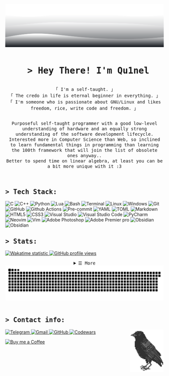 <img src=".github/assets/svg/waves-white.svg" />

<div id="user-content-toc" align="center">
  <ul>
    <summary>
    <h1 style="display: inline-block;">
    <samp>&gt; Hey There! I'm Qu1nel</samp>
    </h1>
    </summary>
  </ul>
  <samp>
    「 I'm a self-taught. 」<br />
    「 The credo in life is eternal beginner in everything. 」<br />
    「 I'm someone who is passionate about GNU/Linux and likes freedom, rice, write code and freedom. 」<br />
    <h2></h2>
  </samp>
</div>

<p align="center">
  <samp>
    Purposeful self-taught programmer with a good low-level understanding of hardware and an equally strong understanding of the software development lifecycle.
    Interested more in Computer Science than Web, so inclined to learn fundamental things in programming than learning the 100th framework that will join the list of obsolete ones anyway..
  </samp>
  <br />
  <samp>
    Better to spend time on linear algebra, at least you can be a bit more unique with it :3
  </samp>
</p>

<br />

<h2><samp>&gt; Tech Stack:</samp></h2>
<p>
  <img alt="C" src="https://img.shields.io/badge/-language%20C-45b8d8?style=flat-square&logo=c&logoColor=black&color=white" />
  <img alt="C++" src="https://img.shields.io/badge/-C++-8DD6F9?style=flat-square&logo=cplusplus&logoColor=black&color=white" /> 
  <img alt="Python" src="https://img.shields.io/badge/-Python-46a2f1?style=flat-square&logo=Python&logoColor=black&color=white" />
  <img alt="Lua" src="https://img.shields.io/badge/-Lua-46a2f1?style=flat-square&logo=lua&logoColor=black&color=white" />
  <img alt="Bash" src="https://img.shields.io/badge/-Bash-46a2f1?style=flat-square&logo=gnubash&logoColor=black&color=white" />
  <img alt="Terminal" src="https://img.shields.io/badge/-Terminal-46a2f1?style=flat-square&logo=gnometerminal&logoColor=black&color=white" />
  <img alt="Linux" src="https://img.shields.io/badge/-Arch%20Linux-46a2f1?style=flat-square&logo=archlinux&logoColor=black&color=white" />
  <img alt="Windows" src="https://img.shields.io/badge/-Windows-46a2f1?style=flat-square&logo=windows10&logoColor=black&color=white" />
  <img alt="Git" src="https://img.shields.io/badge/-Git-F05032?style=flat-square&logo=git&logoColor=black&color=white" />
  <img alt="GitHub" src="https://img.shields.io/badge/-GitHub-46a2f1?style=flat-square&logo=github&logoColor=black&color=white" />
  <img alt="Github Actions" src="https://img.shields.io/badge/-Github_Actions-2088FF?style=flat-square&logo=githubactions&logoColor=black&color=white" />
  <img alt="Pre-commit" src="https://img.shields.io/badge/-pre%20commit-46a2f1?style=flat-square&logo=precommit&logoColor=black&color=white" />
  <img alt="YAML" src="https://img.shields.io/badge/-YAML-46a2f1?style=flat-square&logo=yaml&logoColor=black&color=white" />
  <img alt="TOML" src="https://img.shields.io/badge/-TOML-46a2f1?style=flat-square&logo=toml&logoColor=black&color=white" />
  <img alt="Markdown" src="https://img.shields.io/badge/-Markdown-46a2f1?style=flat-square&logo=markdown&logoColor=black&color=white" />
  <img alt="HTML5" src="https://img.shields.io/badge/-HTML5-E34F26?style=flat-square&logo=html5&logoColor=black&color=white" />
  <img alt="CSS3" src="https://img.shields.io/badge/-CSS3-E34F26?style=flat-square&logo=css3&logoColor=black&color=white" />
  <img alt="Visual Studio" src="https://img.shields.io/badge/-Visual%20Studio-46a2f1?style=flat-square&logo=visualstudio&logoColor=black&color=white" />
  <img alt="Visual Studio Code" src="https://img.shields.io/badge/-Visual%20Studio%20Code-46a2f1?style=flat-square&logo=visualstudiocode&logoColor=black&color=white" />
  <img alt="PyCharm" src="https://img.shields.io/badge/-PyCharm-46a2f1?style=flat-square&logo=pycharm&logoColor=black&color=white" />
  <img alt="Neovim" src="https://img.shields.io/badge/-Neovim-46a2f1?style=flat-square&logo=neovim&logoColor=black&color=white" />
  <img alt="Vim" src="https://img.shields.io/badge/-Vim-46a2f1?style=flat-square&logo=vim&logoColor=black&color=white" />
  <img alt="Adobe Photoshop" src="https://img.shields.io/badge/-Photoshop-46a2f1?style=flat-square&logo=adobephotoshop&logoColor=black&color=white" />
  <img alt="Adobe Premier pro" src="https://img.shields.io/badge/-Premier%20Pro-46a2f1?style=flat-square&logo=adobepremierepro&logoColor=black&color=white" />
  <img alt="Obsidian" src="https://img.shields.io/badge/-Obsidian-46a2f1?style=flat-square&logo=obsidian&logoColor=black&color=white" />
  <img alt="Obsidian" src="https://img.shields.io/badge/-Notion-46a2f1?style=flat-square&logo=notion&logoColor=black&color=white" />
</p>

<h2><samp>&gt; Stats:</samp></h2>

<p>
  <a href="https://wakatime.com/@Qu1nel">
    <img src="https://wakatime.com/badge/user/3fedd82f-f089-4dc3-ba5d-2cb37abf71a1.svg?style=social"  alt="Wakatime statistic" />
  </a>
  <a href="https://github.com/Qu1nel">
    <img src="https://komarev.com/ghpvc/?username=Qu1nelw&style=flat-square&color=ACACAC"  alt="GitHub profile views" />
  </a>
</p>

<details align="center">
  <summary><samp>&#9776; More</samp></summary>
  <div align="center">
    <a href="https://metrics.lecoq.io/Qu1nel?template=classic&isocalendar=1&isocalendar.duration=full-year"><i><b>Metrics</b></i></a>
    <br />
    <img height="210em" src="https://bad-apple-github-readme.vercel.app/api?show_bg=1&username=Qu1nel&title_color=000&line_height=27&show_icons=true&custom_title=as23f&icon_color=ff0000" alt="GitHub metric" />
    <img height="210em" src="https://github-readme-stats.vercel.app/api/top-langs/?username=Qu1nel&title_color=000&text_color=000&langs_count=6&layout=donut&hide=Vim+Script&size_weight=0.7&count_weight=0.3&custom_title=Popular+languages+in+repositories" alt="GitHub metric" />
  </dib>
  <br />
  <img height="230em" src="https://github-profile-summary-cards.vercel.app/api/cards/profile-details?username=Qu1nel&theme=swift" alt="GitHub metric" />
  <details align="center">
    <summary><samp>&#9776; Top Languages (time)</samp></summary>
    <img height="470em" src="https://github-readme-stats.vercel.app/api/wakatime?username=Qu1nel&layout=compact&title_color=000&icon_color=f00&custom_title=Wakatimie+(last+year)&langs_count=16&hide=Text,conf,textmate,Vim+Script,Git,Other,gitignore,gitrebase,Log,INI,make,Markdown,passwd,sh,GitIgnore+file,SWIG,BC,requirements.txt,Git+Config,gitattributes" />
  </details>
</details>

<div>
  <img src="https://raw.githubusercontent.com/Qu1nel/Qu1nel/output/github-contribution-grid-snake-dark.svg" alt="github contribution grid snake animation" />
</div>

<br />

<h2><samp>&gt; Contact info:</samp></h2>

<img height="135px" align="right" src=".github/assets/img/crow-right.png" alt="crow" />

<p>
  <a href="https://t.me/qnllqq">
    <img src="https://img.shields.io/badge/Telegram-%231DA1F2.svg?&style=for-the-badge&logo=Telegram&logoColor=black&color=white" alt="Telegram"/>
  </a>
  <a href="mailto:covach.qn@gmail.com">
    <img src="https://img.shields.io/badge/-Gmail-%230077B5.svg?&style=for-the-badge&logo=Gmail&logoColor=black&color=white" alt="Gmail"/>
  </a>
  <a href="https://github.com/Qu1nel">
    <img src="https://img.shields.io/badge/GitHub-%23E4405F.svg?&style=for-the-badge&logo=GitHub&logoColor=black&color=white" alt="GitHub"/>
  </a>
  <a href="https://www.codewars.com/users/Qu1nel">
    <img src="https://img.shields.io/badge/Codewars-%2312100E.svg?&style=for-the-badge&logo=Codewars&logoColor=black&color=white" alt="Codewars"/>
  </a>
</p>

<a href="https://www.buymeacoffee.com/Quinel">
  <img src="https://cdn.buymeacoffee.com/buttons/default-white.png" alt="Buy me a Coffee" height="40" width="205" >
</a>
